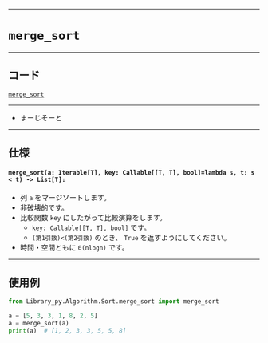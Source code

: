 _____

# `merge_sort`

_____

## コード

[`merge_sort`](https://github.com/titan-23/Library_py/blob/main/Algorithm/Sort/merge_sort.py)
<!-- code=https://github.com/titan-23/Library_py/blob/main/Algorithm\Sort\merge_sort.py -->

_____

- まーじそーと

_____

## 仕様

#### `merge_sort(a: Iterable[T], key: Callable[[T, T], bool]=lambda s, t: s < t) -> List[T]:`

- 列 `a` をマージソートします。
- 非破壊的です。
- 比較関数 `key` にしたがって比較演算をします。
  - `key: Callable[[T, T], bool]` です。
  - `(第1引数)<(第2引数)` のとき、 `True` を返すようにしてください。
- 時間・空間ともに `Θ(nlogn)` です。

_____

## 使用例

```python
from Library_py.Algorithm.Sort.merge_sort import merge_sort

a = [5, 3, 3, 1, 8, 2, 5]
a = merge_sort(a)
print(a)  # [1, 2, 3, 3, 5, 5, 8]
```
